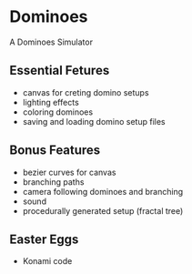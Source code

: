 Dominoes
========

A Dominoes Simulator

Essential Fetures
-----------------
- canvas for creting domino setups
- lighting effects
- coloring dominoes
- saving and loading domino setup files

Bonus Features
--------------
- bezier curves for canvas
- branching paths
- camera following dominoes and branching
- sound
- procedurally generated setup (fractal tree)

Easter Eggs
-----------
- Konami code
